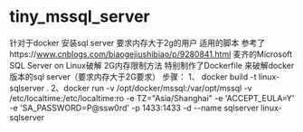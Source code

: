 # tiny_mssql_server
针对于docker 安装sql server 要求内存大于2g的用户 适用的脚本
参考了https://www.cnblogs.com/biaogejiushibiao/p/9280841.html 麦齐的Microsoft SQL Server on Linux破解 2G内存限制方法
特别制作了Dockerfile 来破解docker 版本的sql server（要求内存大于2G要求）
步骤：
1、 docker build -t linux-sqlserver .
2、docker run -v /opt/docker/mssql:/var/opt/mssql -v /etc/localtime:/etc/localtime:ro -e TZ="Asia/Shanghai" -e 'ACCEPT_EULA=Y' -e 'SA_PASSWORD=P@ssw0rd' -p 1433:1433 -d --name sqlserver linux-sqlserver
